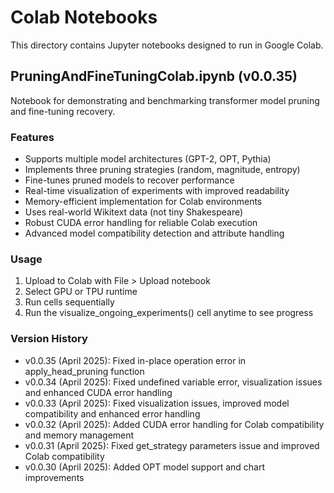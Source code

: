 # Colab Notebooks

This directory contains Jupyter notebooks designed to run in Google Colab.

## PruningAndFineTuningColab.ipynb (v0.0.35)

Notebook for demonstrating and benchmarking transformer model pruning and fine-tuning recovery.

### Features
- Supports multiple model architectures (GPT-2, OPT, Pythia)
- Implements three pruning strategies (random, magnitude, entropy)
- Fine-tunes pruned models to recover performance
- Real-time visualization of experiments with improved readability
- Memory-efficient implementation for Colab environments
- Uses real-world Wikitext data (not tiny Shakespeare)
- Robust CUDA error handling for reliable Colab execution
- Advanced model compatibility detection and attribute handling

### Usage
1. Upload to Colab with File > Upload notebook
2. Select GPU or TPU runtime
3. Run cells sequentially 
4. Run the visualize_ongoing_experiments() cell anytime to see progress

### Version History
- v0.0.35 (April 2025): Fixed in-place operation error in apply_head_pruning function
- v0.0.34 (April 2025): Fixed undefined variable error, visualization issues and enhanced CUDA error handling
- v0.0.33 (April 2025): Fixed visualization issues, improved model compatibility and enhanced error handling
- v0.0.32 (April 2025): Added CUDA error handling for Colab compatibility and memory management
- v0.0.31 (April 2025): Fixed get_strategy parameters issue and improved Colab compatibility
- v0.0.30 (April 2025): Added OPT model support and chart improvements